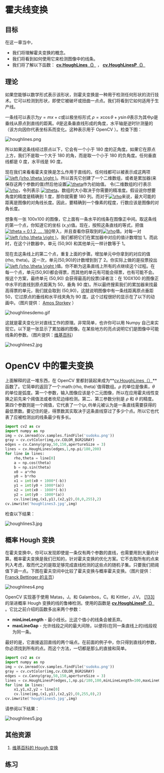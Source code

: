 # 霍夫线变换

## 目标

在这一章当中，

*   我们将理解霍夫变换的概念。
*   我们将看到如何使用它来检测图像中的线条。
*   我们将了解以下函数： **[cv.HoughLines（）](../../dd/d1a/group__imgproc__feature.html#ga46b4e588934f6c8dfd509cc6e0e4545a "Finds lines in a binary image using the standard Hough transform. ")** ， **[cv.HoughLinesP（）](../../dd/d1a/group__imgproc__feature.html#ga8618180a5948286384e3b7ca02f6feeb "Finds line segments in a binary image using the probabilistic Hough transform. ")**

## 理论

如果您能够以数学形式表示该形状，则霍夫变换是一种用于检测任何形状的流行技术。它可以检测到形状，即使它被破坏或扭曲一点点。我们将看到它如何适用于生产线。

一条线可以表示为$y = mx+c$或以极坐标形式 $\rho = x \cos \theta + y \sin \theta$表示为其中$\rho$是垂线从原点到直线的距离。$\theta$是这条垂直线形成的角度，水平轴是逆时针测量的（该方向因你代表坐标系而变化。这种表示用于 OpenCV ）。检查下图：

![houghlines.png](img/Image_houghlines.png)

所以如果这条线经过原点以下，它会有一个小于 180 度的正角度。如果它在原点上方，我们不是取一个大于 180 的角，而是取一个小于 180 的负角度。任何垂直线都是 0 度，水平线是 90 度。

现在我们来看看霍夫变换是怎么作用于直线的。任何线都可以被表示成这两项<a href="https://www.codecogs.com/eqnedit.php?latex=\left&space;(\rho,\theta&space;\right&space;)" target="_blank"><img src="https://latex.codecogs.com/png.latex?\left&space;(\rho,\theta&space;\right&space;)" title="\left (\rho,\theta \right )" /></a>。所以首先它创建了一个二维数组，或者是累加器(来保存这两个参数的值)然后他设置<a href="https://www.codecogs.com/eqnedit.php?latex=\theta" target="_blank"><img src="https://latex.codecogs.com/png.latex?\theta" title="\theta" /></a>作为初始值。 令(二维数组的)行表示<a href="https://www.codecogs.com/eqnedit.php?latex=\rho" target="_blank"><img src="https://latex.codecogs.com/png.latex?\rho" title="\rho" /></a>，令列表示 <a href="https://www.codecogs.com/eqnedit.php?latex=\theta" target="_blank"><img src="https://latex.codecogs.com/png.latex?\theta" title="\theta" /></a>。数组的大小取决于你需要的精准度。假设说你想要角度的精度是精确到 1 度，那你就需要 180 列。而对于<a href="https://www.codecogs.com/eqnedit.php?latex=\rho" target="_blank"><img src="https://latex.codecogs.com/png.latex?\rho" title="\rho" /></a>来说，最大可能的距离是图像的对角线长度。因此，要精确到一个像素的程度，行数应该是图像的对角长度。

想象有一张 100x100 的图像，它上面有一条水平的线条在图像正中间。取这条线的第一个点，你知道它的坐标 (x,y)值。现在，按照这条直线的等式，把值<a href="https://www.codecogs.com/eqnedit.php?latex=\theta&space;=&space;0,1,2,&space;...&space;,180" target="_blank"><img src="https://latex.codecogs.com/png.latex?\theta&space;=&space;0,1,2,&space;...&space;,180" title="\theta = 0,1,2, ... ,180" /></a>带入，并且查看你获取到的<a href="https://www.codecogs.com/eqnedit.php?latex=\rho" target="_blank"><img src="https://latex.codecogs.com/png.latex?\rho" title="\rho" /></a>值。对每一对<a href="https://www.codecogs.com/eqnedit.php?latex=\left&space;(\rho,\theta&space;\right&space;)" target="_blank"><img src="https://latex.codecogs.com/png.latex?\left&space;(\rho,\theta&space;\right&space;)" title="\left (\rho,\theta \right )" /></a>，我们都把它们在累加器中对应的值计数增加 1。而此时，在这个计数器中，单元 (50,90) 和其他单元一样计数等于 1。

现在去这条线上的第二个点，重复上面的步骤。增加单元中你拿到的对应的值(rho, theta)。这一次，单元(50,90)的计数增到到了 2。你实际上做的是投票投出<a href="https://www.codecogs.com/eqnedit.php?latex=\left&space;(\rho,\theta&space;\right&space;)" target="_blank"><img src="https://latex.codecogs.com/png.latex?\left&space;(\rho,\theta&space;\right&space;)" title="\left (\rho,\theta \right )" /></a>值。你不断为这条直线上所有的点继续这个过程。在每一个点，单元(50,90)都会得票，而其他的单元有可能会得票，也有可能不会。按这个方案，最终单元 (50,90) 会获得最高的投票(译者注：在 100X100 的图像正中水平的直线到原点距离为 50，垂角 90 度)。所以最终搜索我们的累加器来找最高得票的单元，我们就会取到 (50,90)，这就说明图像中有一条线距离原点垂距 50，它过原点的垂线和水平线夹角为 90 度。这个过程很好的显示在了以下的动画中。（图片提供： [Amos Storkey](http://homepages.inf.ed.ac.uk/amos/hough.html) ）

![houghlinesdemo.gif](img/Image_hough_houghlinesdemo.gif)

这就是霍夫变化针对直线工作的原理。非常简单，也许你可以用 Numpy 自己来实现它。以下是一张显示了累加器的图像。在某些地方的亮点说明它们是图像中可能线条的参数。（图片提供：[维基百科](http://en.wikipedia.org/wiki/Hough_transform)）

![houghlines2.jpg](img/Image_hough_houghlines2.jpg)

# OpenCV 中的霍夫变换

上面解释的这一堆东西，在 OpenCV 里都封装起来成为**[cv.HoughLines（）](../../dd/d1a/group__imgproc__feature.html#ga46b4e588934f6c8dfd509cc6e0e4545a "Finds lines in a binary image using the standard Hough transform. ")** 函数了。它简单的返回了一个:math:(rho, theta)`值得数组。$\rho$ 的单位是像素，$\theta$的单位是弧度。第一个参数，输入图像应该是个二元图像，所以在应用霍夫线性变换之前先来个阈值法或者坎尼边缘检测。第二、第三参数分别是 $\rho$ 和 $\theta$ 的精度。第四个参数则是一个阈值，它代表了一个$(\rho,\theta)$单元被认为是一条直线需要获得的最低票数。要记住的是，得票数其实取决于这条直线穿过了多少个点。所以它也代表了应被检测出的线条最少有多长。

```python
import cv2 as cv
import numpy as np
img = cv.imread(cv.samples.findFile('sudoku.png'))
gray = cv.cvtColor(img,cv.COLOR_BGR2GRAY)
edges = cv.Canny(gray,50,150,apertureSize = 3)
lines = cv.HoughLines(edges,1,np.pi/180,200)
for line in lines:
    rho,theta = line[0]
    a = np.cos(theta)
    b = np.sin(theta)
    x0 = a*rho
    y0 = b*rho
    x1 = int(x0 + 1000*(-b))
    y1 = int(y0 + 1000*(a))
    x2 = int(x0 - 1000*(-b))
    y2 = int(y0 - 1000*(a))
    cv.line(img,(x1,y1),(x2,y2),(0,0,255),2)
cv.imwrite('houghlines3.jpg',img)
```

检查以下结果：

![houghlines3.jpg](img/Image_hough_houghlines3.jpg)

## 概率 Hough 变换

在霍夫变换中，你可以发现即使是一条仅有两个参数的直线，也需要用到大量的计算。概率霍夫变换是我们已知的，针对霍夫变换的优化方案。它不去取所有的点来列入考虑，取而代之的是取足够完成直线检测的这些点的随机子集。只要我们把阈值下调一点。下图在霍夫空间中比较了霍夫变换与概率霍夫变换。（图片提供： [Franck Bettinger 的主页](http://phdfb1.free.fr/robot/mscthesis/node14.html)）

![houghlines4.png](img/Image_hough_houghlines4.png)

OpenCV 实现基于使用 Matas，J。和 Galambos，C。和 Kittler，J.V。 [[133]](../../d0/de3/citelist.html#CITEREF_Matas00) 的渐进概率 Hough 变换的线的鲁棒检测。使用的函数是 **[cv.HoughLinesP（）](../../dd/d1a/group__imgproc__feature.html#ga8618180a5948286384e3b7ca02f6feeb "Finds line segments in a binary image using the probabilistic Hough transform. ")** 。它比之前介绍的函数多出来两个参数：

*   **minLineLength** - 最小线长。比这个值小的线条会被丢弃。
*   **maxLineGap** - 允许线段之间的最大间隙，以便将(在同一条直线上的)线段视为同一条。

最好的是，它直接返回直线的两个端点。在前面的例子中，你只得到直线的参数，你必须找到所有的点。而这个方法，一切都是那么的直接和简单。

```python
import cv2 as cv
import numpy as np
img = cv.imread(cv.samples.findFile('sudoku.png'))
gray = cv.cvtColor(img,cv.COLOR_BGR2GRAY)
edges = cv.Canny(gray,50,150,apertureSize = 3)
lines = cv.HoughLinesP(edges,1,np.pi/180,100,minLineLength=100,maxLineGap=10)
for line in lines:
    x1,y1,x2,y2 = line[0]
    cv.line(img,(x1,y1),(x2,y2),(0,255,0),2)
cv.imwrite('houghlines5.jpg',img)
```

请参阅以下结果：

![houghlines5.jpg](img/Image_hough_houghlines5.jpg)

## 其他资源

1.  [维基百科的 Hough 变换](http://en.wikipedia.org/wiki/Hough_transform)

## 练习
